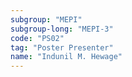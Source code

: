 ```yaml
---
subgroup: "MEPI"
subgroup-long: "MEPI-3"
code: "PS02"
tag: "Poster Presenter"
name: "Indunil M. Hewage"
---
```

